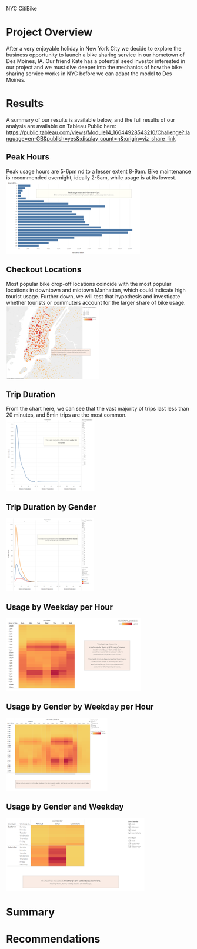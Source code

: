 NYC CitiBike

# Project Overview

After a very enjoyable holiday in New York City we decide to explore the business opportunity to launch a bike sharing service in our hometown of Des Moines, IA. Our friend Kate has a potential seed investor interested in our project and we must dive deeper into the mechanics of how the bike sharing service works in NYC before we can adapt the model to Des Moines.


# Results

A summary of our results is available below, and the full results of our analysis are available on Tableau Public here:
https://public.tableau.com/views/Module14_16644928543210/Challenge?:language=en-GB&publish=yes&:display_count=n&:origin=viz_share_link

## Peak Hours
Peak usage hours are 5-6pm nd to a lesser extent 8-9am. Bike maintenance is recommended overnight, ideally 2-5am, while usage is at its lowest.
<img align='center' src='Resources/Peak_Hours.png' height='200'>

## Checkout Locations
Most popular bike drop-off locations coincide with the most popular locations in downtown and midtown Manhattan, which could indicate high tourist usage. Further down, we will test that hypothesis and investigate whether tourists or commuters account for the larger share of bike usage.
<img align='center' src='Resources/Checkout_Locations.png' height='200'>

## Trip Duration
From the chart here, we can see that the vast majority of trips last less than 20 minutes, and 5min trips are the most common.
<img align='center' src='Resources/Trip_Duration.png' height='200'>

## Trip Duration by Gender

<img align='center' src='Resources/Duration_by_Gender.png' height='200'>


## Usage by Weekday per Hour

<img align='center' src='Resources/Weekday_per_Hour.png' height='200'>


## Usage by Gender by Weekday per Hour

<img align='center' src='Resources/Gender_by_Weekday_per_Hour.png' height='200'>


## Usage by Gender and Weekday

<img align='center' src='Resources/Trips_by_Gender_and_Weekday.png' height='200'>






# Summary



# Recommendations



